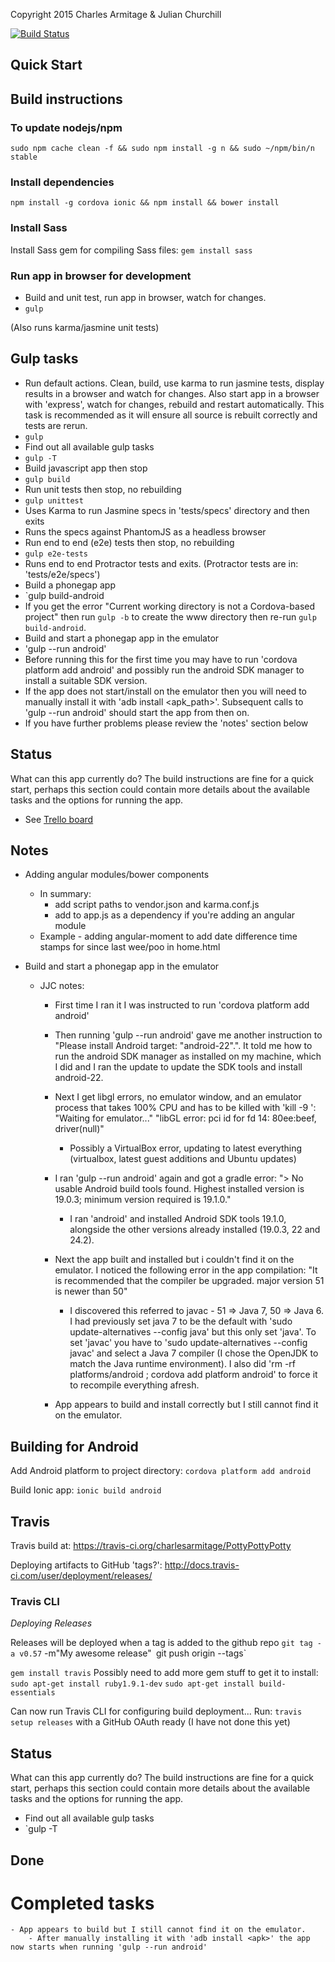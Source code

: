 Copyright 2015 Charles Armitage & Julian Churchill

[![Build Status](https://travis-ci.org/charlesarmitage/PottyPottyPotty.svg?branch=master)](https://travis-ci.org/charlesarmitage/PottyPottyPotty)

## Quick Start

## Build instructions

### To update nodejs/npm ###
`sudo npm cache clean -f && sudo npm install -g n && sudo ~/npm/bin/n stable`

### Install dependencies ###
`npm install -g cordova ionic && npm install && bower install`

### Install Sass ###
Install Sass gem for compiling Sass files:
`gem install sass`

### Run app in browser for development ###
- Build and unit test, run app in browser, watch for changes.
 - `gulp`

(Also runs karma/jasmine unit tests)

## Gulp tasks

- Run default actions. Clean, build, use karma to run jasmine tests, display results in a browser and watch for changes. Also start app in a browser with 'express', watch for changes, rebuild and restart automatically. This task is recommended as it will ensure all source is rebuilt correctly and tests are rerun.
 - `gulp`
- Find out all available gulp tasks
 - `gulp -T`
- Build javascript app then stop
 - `gulp build`
- Run unit tests then stop, no rebuilding
 - `gulp unittest`
 - Uses Karma to run Jasmine specs in 'tests/specs' directory and then exits
 - Runs the specs against PhantomJS as a headless browser
- Run end to end (e2e) tests then stop, no rebuilding
 - `gulp e2e-tests`
 - Runs end to end Protractor tests and exits. (Protractor tests are in: 'tests/e2e/specs')
- Build a phonegap app
 - `gulp build-android
  - If you get the error "Current working directory is not a Cordova-based project" then run `gulp -b` to create the www directory then re-run `gulp build-android`.
- Build and start a phonegap app in the emulator
 - 'gulp --run android'
  - Before running this for the first time you may have to run 'cordova platform add android' and possibly run the android SDK manager to install a suitable SDK version.
  - If the app does not start/install on the emulator then you will need to manually install it with 'adb install <apk_path>'. Subsequent calls to 'gulp --run android' should start the app from then on.
  - If you have further problems please review the 'notes' section below

## Status

What can this app currently do? The build instructions are fine for a quick start, perhaps this section could
contain more details about the available tasks and the options for running the app.

- See [Trello board](https://trello.com/b/CssnKlKA/potty-training-app)

## Notes

- Adding angular modules/bower components
  - In summary:
    - add script paths to vendor.json and karma.conf.js
    - add to app.js as a dependency if you're adding an angular module
  - Example - adding angular-moment to add date difference time stamps for since last wee/poo in home.html

- Build and start a phonegap app in the emulator
  - JJC notes:
    - First time I ran it I was instructed to run 'cordova platform add android'
    - Then running 'gulp --run android' gave me another instruction to "Please install Android target: \"android-22\".". It told me how to run the android SDK manager as installed on my machine, which I did and I ran the update to update the SDK tools and install android-22.
    - Next I get libgl errors, no emulator window, and an emulator process that takes 100% CPU and has to be killed with 'kill -9 <process id>':
      "Waiting for emulator..."
      "libGL error: pci id for fd 14: 80ee:beef, driver(null)"
      - Possibly a VirtualBox error, updating to latest everything (virtualbox, latest guest additions and Ubuntu updates)
    - I ran 'gulp --run android' again and got a gradle error:
      "> No usable Android build tools found. Highest installed version is 19.0.3; minimum version required is 19.1.0."
      - I ran 'android' and installed Android SDK tools 19.1.0, alongside the other versions already installed (19.0.3, 22 and 24.2).
    - Next the app built and installed but i couldn't find it on the emulator. I noticed the following error in the app compilation:
      "It is recommended that the compiler be upgraded. major version 51 is newer than 50"
      - I discovered this referred to javac - 51 => Java 7, 50 => Java 6. I had previously set java 7 to be the default with 'sudo update-alternatives --config java' but this only set 'java'. To set 'javac' you have to 'sudo update-alternatives --config javac' and select a Java 7 compiler (I chose the OpenJDK to match the Java runtime environment). I also did 'rm -rf platforms/android ; cordova add platform android' to force it to recompile everything afresh.

    - App appears to build and install correctly but I still cannot find it on the emulator.

## Building for Android

Add Android platform to project directory:
`cordova platform add android`

Build Ionic app:
`ionic build android`

## Travis

Travis build at: https://travis-ci.org/charlesarmitage/PottyPottyPotty

Deploying artifacts to GitHub 'tags?': http://docs.travis-ci.com/user/deployment/releases/

### Travis CLI

_Deploying Releases_

Releases will be deployed when a tag is added to the github repo
`git tag -a v0.57` -m"My awesome release"`
`git push origin --tags`

`gem install travis`
Possibly need to add more gem stuff to get it to install:
`sudo apt-get install ruby1.9.1-dev`
`sudo apt-get install build-essentials`

Can now run Travis CLI for configuring build deployment...
Run: `travis setup releases` with a GitHub OAuth ready (I have not done this yet)

## Status

What can this app currently do? The build instructions are fine for a quick start, perhaps this section could
contain more details about the available tasks and the options for running the app.

- Find out all available gulp tasks
 - `gulp -T

## Done

Completed tasks
=======
    - App appears to build but I still cannot find it on the emulator.
        - After manually installing it with 'adb install <apk>' the app now starts when running 'gulp --run android'
